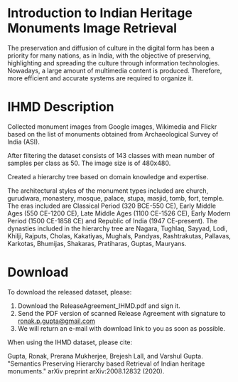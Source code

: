 # Introduction to Indian Heritage Monuments Image Retrieval

The preservation and diffusion of culture in the digital form has been a priority for many nations, as in India, with the objective of preserving, highlighting and spreading the culture through information technologies. Nowadays, a large amount of multimedia content is produced. Therefore, more efficient and accurate systems are required to organize it.


# IHMD Description

Collected monument images from Google images, Wikimedia and Flickr based on the list of monuments obtained from Archaeological Survey of India (ASI). 

After filtering the dataset consists of 143 classes with mean number of samples per class as 50. The image size is of 480x480. 

Created a hierarchy tree based on domain knowledge and expertise. 

The architectural styles of the monument types included are church, gurudwara, monastery, mosque, palace, stupa, masjid, tomb, fort, temple. The eras included are Classical Period (320 BCE-550 CE), Early Middle Ages (550 CE-1200 CE), Late Middle Ages (1100 CE-1526 CE), Early Modern Period (1500 CE-1858 CE) and Republic of India (1947 CE-present). The dynasties included in the hierarchy tree are Nagara, Tughlaq, Sayyad, Lodi, Khilji, Rajputs, Cholas, Kakatiyas, Mughals, Pandyas, Rashtrakutas, Pallavas, Karkotas, Bhumijas, Shakaras, Pratiharas, Guptas, Mauryans.

# Download

To download the released dataset, please: 

1. Download the ReleaseAgreement_IHMD.pdf and sign it.
2. Send the PDF version of scanned Release Agreement with signature to ronak.p.gupta@gmail.com
3. We will return an e-mail with download link to you as soon as possible.

When using the IHMD dataset, please cite:

Gupta, Ronak, Prerana Mukherjee, Brejesh Lall, and Varshul Gupta. "Semantics Preserving Hierarchy based Retrieval of Indian heritage monuments." arXiv preprint arXiv:2008.12832 (2020).
